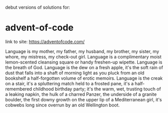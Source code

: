 debut versions of solutions for:

# advent-of-code

link to site: https://adventofcode.com/

Language is my mother, my father, my husband, my brother, my sister, my whore, my mistress, my check-out girl. Language is a complimentary moist lemon-scented cleansing square or handy freshen-up wipette. Language is the breath of God. Language is the dew on a fresh apple, it's the soft rain of dust that falls into a shaft of morning light as you pluck from an old bookshelf a half-forgotten volume of erotic memoirs. Language is the creak on a stair, it's a spluttering match held to a frosted pane, it's a half-remembered childhood birthday party; it's the warm, wet, trusting touch of a leaking napkin, the hulk of a charred Panzer, the underside of a granite boulder, the first downy growth on the upper lip of a Mediterranean girl, it's cobwebs long since overrun by an old Wellington boot.
